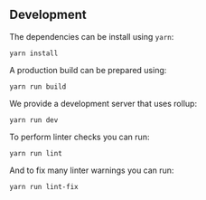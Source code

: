 ## Development

The dependencies can be install using `yarn`:

    yarn install
    
A production build can be prepared using:

    yarn run build
    
We provide a development server that uses rollup:

    yarn run dev
    
To perform linter checks you can run:

    yarn run lint

And to fix many linter warnings you can run:

    yarn run lint-fix
